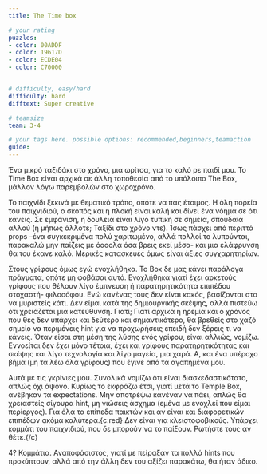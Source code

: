 ```yaml
---
title: The Time box

# your rating
puzzles:
- color: 00ADDF
- color: 19617D
- color: ECDE04
- color: C70000


# difficulty, easy/hard
difficulty: hard
difftext: Super creative

# teamsize
team: 3-4

# your tags here. possible options: recommended,beginners,teamaction
guide:
---
```


Ένα μικρό ταξιδάκι στο χρόνο, μια ωρίτσα, για το καλό ρε παιδί μου. Το Time Box είναι αρχικά σε άλλη τοποθεσία από το υπόλοιπο The Box, μάλλον λόγω παρεμβολών στο χωροχρόνο.

Το παιχνίδι ξεκινά με θεματικό τρόπο, οπότε να πας έτοιμος. Η όλη πορεία του παιχνιδιού, ο σκοπός και η πλοκή είναι καλή και δίνει ένα νόημα σε ότι κάνεις.
Σε εμφάνιση, η δουλειά είναι λίγο τυπική σε σημεία, σπουδαία αλλού (ή μήπως άλλοτε; Ταξίδι στο χρόνο ντε). Ίσως πάσχει από περιττά props –ένα συγκεκριμένα πολύ χαριτωμένο, αλλά πολλοί το λυπούνται, παρακαλώ μην παίζεις με όοοολα όσα βρεις εκεί μέσα-
και μια ελάφρυνση θα του έκανε καλό. Μερικές κατασκευές όμως είναι άξιες συγχαρητηρίων.

Στους γρίφους όμως εγώ ενοχλήθηκα. Το Box δε μας κάνει παράλογα πράγματα, οπότε μη φοβάσαι αυτό. Ενοχλήθηκα γιατί έχει αρκετούς γρίφους που θέλουν λίγο έμπνευση ή παρατηρητικότητα επιπέδου στοχαστή- φιλοσόφου. Ενώ κανένας τους δεν είναι κακός,
βασίζονται στο να μυριστείς κάτι. Δεν είμαι κατά της δημιουργικής σκέψης, αλλά πιστεύω ότι χρειάζεται μια κατεύθυνση.
Γιατί; Γιατί αρχικά η ηρεμία και ο χρόνος που θες δεν υπάρχει και δεύτερο και σημαντικότερο, θα βρεθείς στο χαζό σημείο να περιμένεις hint για να προχωρήσεις επειδή δεν ξέρεις τι να κάνεις. Όταν είσαι στη μέση της λύσης ενός γρίφου, είναι αλλιώς, νομίζω.
Εννοείται δεν έχει μόνο τέτοια, έχει και γρίφους παρατηρητικότητας και σκέψης και λίγο τεχνολογία και λίγο μαγεία, μια χαρά. Α, και ένα υπέροχο βήμα (μη τα λέω όλα γρίφους) που έγινε από τα αγαπημένα μου.

Αυτά με τις γκρίνιες μου. Συνολικά νομίζω ότι είναι διασκεδαστικότατο, απλώς όχι άψογο. Κυρίως το εκφράζω έτσι, γιατί μετά το Temple Box, ανέβηκαν τα expectations. Μην αποτρέψω κανέναν να πάει, απλώς θα χρειαστείς σίγουρα hint, μη νιώσεις άσχημα
(εμένα με ενοχλεί που είμαι περίεργος). Για όλα τα επίπεδα παικτών και αν είναι και διαφορετικών επιπέδων ακόμα καλύτερα.{c:red} Δεν είναι για κλειστοφοβικούς. Υπάρχει κομμάτι του παιχνιδιού, που δε μπορούν να το παίξουν. Ρωτήστε τους αν θέτε.{/c}

4? Κομμάτια. Αναποφάσιστος, γιατί με πείραξαν τα πολλά hints που προκύπτουν, αλλά από την άλλη δεν του αξίζει παρακάτω, θα ήταν άδικο.
